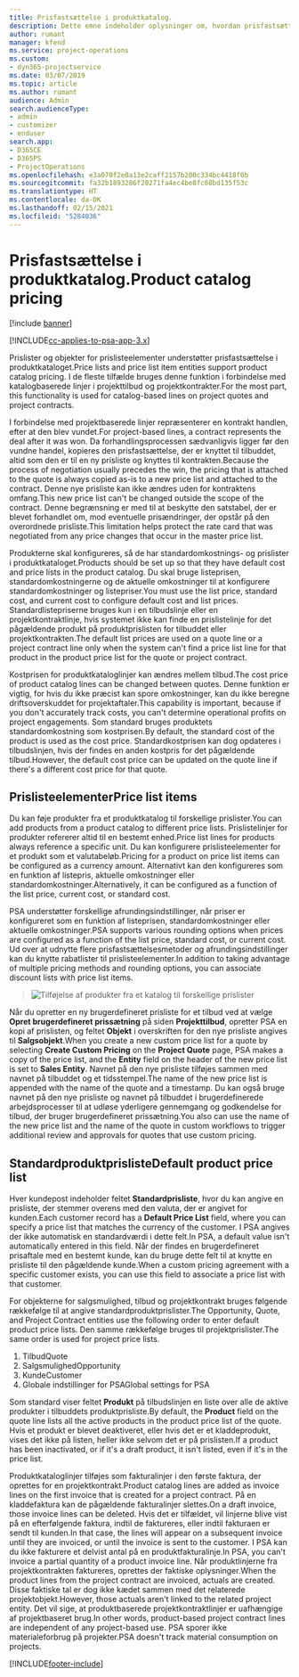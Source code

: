 ```yaml
---
title: Prisfastsættelse i produktkatalog.
description: Dette emne indeholder oplysninger om, hvordan prisfastsættelse i produktkataloget Dynamics 365 Project Service Automation fungerer i (PSA).
author: rumant
manager: kfend
ms.service: project-operations
ms.custom:
- dyn365-projectservice
ms.date: 03/07/2019
ms.topic: article
ms.author: rumant
audience: Admin
search.audienceType:
- admin
- customizer
- enduser
search.app:
- D365CE
- D365PS
- ProjectOperations
ms.openlocfilehash: e3a070f2e0a13e2caff2157b200c334bc4418f0b
ms.sourcegitcommit: fa32b1893286f20271fa4ec4be8fc68bd135f53c
ms.translationtype: HT
ms.contentlocale: da-DK
ms.lasthandoff: 02/15/2021
ms.locfileid: "5284036"
---
```

# <a name="product-catalog-pricing"></a><span data-ttu-id="2c502-103">Prisfastsættelse i produktkatalog.</span><span class="sxs-lookup"><span data-stu-id="2c502-103">Product catalog pricing</span></span> 

[!include [banner](../includes/psa-now-project-operations.md)]

[!INCLUDE[cc-applies-to-psa-app-3.x](../includes/cc-applies-to-psa-app-3x.md)]


<span data-ttu-id="2c502-104">Prislister og objekter for prislisteelementer understøtter prisfastsættelse i produktkataloget.</span><span class="sxs-lookup"><span data-stu-id="2c502-104">Price lists and price list item entities support product catalog pricing.</span></span> <span data-ttu-id="2c502-105">I de fleste tilfælde bruges denne funktion i forbindelse med katalogbaserede linjer i projekttilbud og projektkontrakter.</span><span class="sxs-lookup"><span data-stu-id="2c502-105">For the most part, this functionality is used for catalog-based lines on project quotes and project contracts.</span></span>

<span data-ttu-id="2c502-106">I forbindelse med projektbaserede linjer repræsenterer en kontrakt handlen, efter at den blev vundet.</span><span class="sxs-lookup"><span data-stu-id="2c502-106">For project-based lines, a contract represents the deal after it was won.</span></span> <span data-ttu-id="2c502-107">Da forhandlingsprocessen sædvanligvis ligger før den vundne handel, kopieres den prisfastsættelse, der er knyttet til tilbuddet, altid som den er til en ny prisliste og knyttes til kontrakten.</span><span class="sxs-lookup"><span data-stu-id="2c502-107">Because the process of negotiation usually precedes the win, the pricing that is attached to the quote is always copied as-is to a new price list and attached to the contract.</span></span> <span data-ttu-id="2c502-108">Denne nye prisliste kan ikke ændres uden for kontraktens omfang.</span><span class="sxs-lookup"><span data-stu-id="2c502-108">This new price list can't be changed outside the scope of the contract.</span></span> <span data-ttu-id="2c502-109">Denne begrænsning er med til at beskytte den satstabel, der er blevet forhandlet om, mod eventuelle prisændringer, der opstår på den overordnede prisliste.</span><span class="sxs-lookup"><span data-stu-id="2c502-109">This limitation helps protect the rate card that was negotiated from any price changes that occur in the master price list.</span></span>

<span data-ttu-id="2c502-110">Produkterne skal konfigureres, så de har standardomkostnings- og prislister i produktkataloget.</span><span class="sxs-lookup"><span data-stu-id="2c502-110">Products should be set up so that they have default cost and price lists in the product catalog.</span></span> <span data-ttu-id="2c502-111">Du skal bruge listeprisen, standardomkostningerne og de aktuelle omkostninger til at konfigurere standardomkostninger og listepriser.</span><span class="sxs-lookup"><span data-stu-id="2c502-111">You must use the list price, standard cost, and current cost to configure default cost and list prices.</span></span> <span data-ttu-id="2c502-112">Standardlistepriserne bruges kun i en tilbudslinje eller en projektkontraktlinje, hvis systemet ikke kan finde en prislistelinje for det pågældende produkt på produktprislisten for tilbuddet eller projektkontrakten.</span><span class="sxs-lookup"><span data-stu-id="2c502-112">The default list prices are used on a quote line or a project contract line only when the system can't find a price list line for that product in the product price list for the quote or project contract.</span></span>

<span data-ttu-id="2c502-113">Kostprisen for produktkataloglinjer kan ændres mellem tilbud.</span><span class="sxs-lookup"><span data-stu-id="2c502-113">The cost price of product catalog lines can be changed between quotes.</span></span> <span data-ttu-id="2c502-114">Denne funktion er vigtig, for hvis du ikke præcist kan spore omkostninger, kan du ikke beregne driftsoverskuddet for projektaftaler.</span><span class="sxs-lookup"><span data-stu-id="2c502-114">This capability is important, because if you don't accurately track costs, you can't determine operational profits on project engagements.</span></span> <span data-ttu-id="2c502-115">Som standard bruges produktets standardomkostning som kostprisen.</span><span class="sxs-lookup"><span data-stu-id="2c502-115">By default, the standard cost of the product is used as the cost price.</span></span> <span data-ttu-id="2c502-116">Standardkostprisen kan dog opdateres i tilbudslinjen, hvis der findes en anden kostpris for det pågældende tilbud.</span><span class="sxs-lookup"><span data-stu-id="2c502-116">However, the default cost price can be updated on the quote line if there's a different cost price for that quote.</span></span>

## <a name="price-list-items"></a><span data-ttu-id="2c502-117">Prislisteelementer</span><span class="sxs-lookup"><span data-stu-id="2c502-117">Price list items</span></span>

<span data-ttu-id="2c502-118">Du kan føje produkter fra et produktkatalog til forskellige prislister.</span><span class="sxs-lookup"><span data-stu-id="2c502-118">You can add products from a product catalog to different price lists.</span></span> <span data-ttu-id="2c502-119">Prislistelinjer for produkter refererer altid til en bestemt enhed.</span><span class="sxs-lookup"><span data-stu-id="2c502-119">Price list lines for products always reference a specific unit.</span></span> <span data-ttu-id="2c502-120">Du kan konfigurere prislisteelementer for et produkt som et valutabeløb.</span><span class="sxs-lookup"><span data-stu-id="2c502-120">Pricing for a product on price list items can be configured as a currency amount.</span></span> <span data-ttu-id="2c502-121">Alternativt kan den konfigureres som en funktion af listepris, aktuelle omkostninger eller standardomkostninger.</span><span class="sxs-lookup"><span data-stu-id="2c502-121">Alternatively, it can be configured as a function of the list price, current cost, or standard cost.</span></span>

<span data-ttu-id="2c502-122">PSA understøtter forskellige afrundingsindstillinger, når priser er konfigureret som en funktion af listeprisen, standardomkostninger eller aktuelle omkostninger.</span><span class="sxs-lookup"><span data-stu-id="2c502-122">PSA supports various rounding options when prices are configured as a function of the list price, standard cost, or current cost.</span></span> <span data-ttu-id="2c502-123">Ud over at udnytte flere prisfastsættelsesmetoder og afrundingsindstillinger kan du knytte rabatlister til prislisteelementer.</span><span class="sxs-lookup"><span data-stu-id="2c502-123">In addition to taking advantage of multiple pricing methods and rounding options, you can associate discount lists with price list items.</span></span> 

> ![Tilføjelse af produkter fra et katalog til forskellige prislister](media/basic-guide-16.png)

<span data-ttu-id="2c502-125">Når du opretter en ny brugerdefineret prisliste for et tilbud ved at vælge **Opret brugerdefineret prissætning** på siden **Projekttilbud**, opretter PSA en kopi af prislisten, og feltet **Objekt** i overskriften for den nye prisliste angives til **Salgsobjekt**.</span><span class="sxs-lookup"><span data-stu-id="2c502-125">When you create a new custom price list for a quote by selecting **Create Custom Pricing** on the **Project Quote** page, PSA makes a copy of the price list, and the **Entity** field on the header of the new price list is set to **Sales Entity**.</span></span> <span data-ttu-id="2c502-126">Navnet på den nye prisliste tilføjes sammen med navnet på tilbuddet og et tidsstempel.</span><span class="sxs-lookup"><span data-stu-id="2c502-126">The name of the new price list is appended with the name of the quote and a timestamp.</span></span> <span data-ttu-id="2c502-127">Du kan også bruge navnet på den nye prisliste og navnet på tilbuddet i brugerdefinerede arbejdsprocesser til at udløse yderligere gennemgang og godkendelse for tilbud, der bruger brugerdefineret prissætning.</span><span class="sxs-lookup"><span data-stu-id="2c502-127">You also can use the name of the new price list and the name of the quote in custom workflows to trigger additional review and approvals for quotes that use custom pricing.</span></span>

 
## <a name="default-product-price-list"></a><span data-ttu-id="2c502-128">Standardproduktprisliste</span><span class="sxs-lookup"><span data-stu-id="2c502-128">Default product price list</span></span>
<span data-ttu-id="2c502-129">Hver kundepost indeholder feltet **Standardprisliste**, hvor du kan angive en prisliste, der stemmer overens med den valuta, der er angivet for kunden.</span><span class="sxs-lookup"><span data-stu-id="2c502-129">Each customer record has a **Default Price List** field, where you can specify a price list that matches the currency of the customer.</span></span> <span data-ttu-id="2c502-130">I PSA angives der ikke automatisk en standardværdi i dette felt.</span><span class="sxs-lookup"><span data-stu-id="2c502-130">In PSA, a default value isn't automatically entered in this field.</span></span> <span data-ttu-id="2c502-131">Når der findes en brugerdefineret prisaftale med en bestemt kunde, kan du bruge dette felt til at knytte en prisliste til den pågældende kunde.</span><span class="sxs-lookup"><span data-stu-id="2c502-131">When a custom pricing agreement with a specific customer exists, you can use this field to associate a price list with that customer.</span></span>

<span data-ttu-id="2c502-132">For objekterne for salgsmulighed, tilbud og projektkontrakt bruges følgende rækkefølge til at angive standardproduktprislister.</span><span class="sxs-lookup"><span data-stu-id="2c502-132">The Opportunity, Quote, and Project Contract entities use the following order to enter default product price lists.</span></span> <span data-ttu-id="2c502-133">Den samme rækkefølge bruges til projektprislister.</span><span class="sxs-lookup"><span data-stu-id="2c502-133">The same order is used for project price lists.</span></span>

1.  <span data-ttu-id="2c502-134">Tilbud</span><span class="sxs-lookup"><span data-stu-id="2c502-134">Quote</span></span>
2.  <span data-ttu-id="2c502-135">Salgsmulighed</span><span class="sxs-lookup"><span data-stu-id="2c502-135">Opportunity</span></span>
3.  <span data-ttu-id="2c502-136">Kunde</span><span class="sxs-lookup"><span data-stu-id="2c502-136">Customer</span></span>
4.  <span data-ttu-id="2c502-137">Globale indstillinger for PSA</span><span class="sxs-lookup"><span data-stu-id="2c502-137">Global settings for PSA</span></span>

<span data-ttu-id="2c502-138">Som standard viser feltet **Produkt** på tilbudslinjen en liste over alle de aktive produkter i tilbuddets produktprisliste.</span><span class="sxs-lookup"><span data-stu-id="2c502-138">By default, the **Product** field on the quote line lists all the active products in the product price list of the quote.</span></span> <span data-ttu-id="2c502-139">Hvis et produkt er blevet deaktiveret, eller hvis det er et kladdeprodukt, vises det ikke på listen, heller ikke selvom det er på prislisten.</span><span class="sxs-lookup"><span data-stu-id="2c502-139">If a product has been inactivated, or if it's a draft product, it isn't listed, even if it's in the price list.</span></span> 

<span data-ttu-id="2c502-140">Produktkataloglinjer tilføjes som fakturalinjer i den første faktura, der oprettes for en projektkontrakt.</span><span class="sxs-lookup"><span data-stu-id="2c502-140">Product catalog lines are added as invoice lines on the first invoice that is created for a project contract.</span></span> <span data-ttu-id="2c502-141">På en kladdefaktura kan de pågældende fakturalinjer slettes.</span><span class="sxs-lookup"><span data-stu-id="2c502-141">On a draft invoice, those invoice lines can be deleted.</span></span> <span data-ttu-id="2c502-142">Hvis det er tilfældet, vil linjerne blive vist på en efterfølgende faktura, indtil de faktureres, eller indtil fakturaen er sendt til kunden.</span><span class="sxs-lookup"><span data-stu-id="2c502-142">In that case, the lines will appear on a subsequent invoice until they are invoiced, or until the invoice is sent to the customer.</span></span> <span data-ttu-id="2c502-143">I PSA kan du ikke fakturere et delvist antal på en produktfakturalinje.</span><span class="sxs-lookup"><span data-stu-id="2c502-143">In PSA, you can't invoice a partial quantity of a product invoice line.</span></span> <span data-ttu-id="2c502-144">Når produktlinjerne fra projektkontrakten faktureres, oprettes der faktiske oplysninger.</span><span class="sxs-lookup"><span data-stu-id="2c502-144">When the product lines from the project contract are invoiced, actuals are created.</span></span> <span data-ttu-id="2c502-145">Disse faktiske tal er dog ikke kædet sammen med det relaterede projektobjekt.</span><span class="sxs-lookup"><span data-stu-id="2c502-145">However, those actuals aren't linked to the related project entity.</span></span> <span data-ttu-id="2c502-146">Det vil sige, at produktbaserede projektkontraktlinjer er uafhængige af projektbaseret brug.</span><span class="sxs-lookup"><span data-stu-id="2c502-146">In other words, product-based project contract lines are independent of any project-based use.</span></span> <span data-ttu-id="2c502-147">PSA sporer ikke materialeforbrug på projekter.</span><span class="sxs-lookup"><span data-stu-id="2c502-147">PSA doesn't track material consumption on projects.</span></span>


[!INCLUDE[footer-include](../includes/footer-banner.md)]
